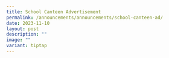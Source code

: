 ```yaml
---
title: School Canteen Advertisement
permalink: /announcements/announcements/school-canteen-ad/
date: 2023-11-10
layout: post
description: ""
image: ""
variant: tiptap
---
```

